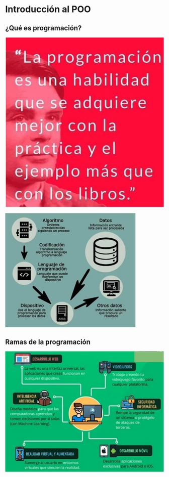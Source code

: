 # Introducción al POO

## ¿Qué es programación?

![](img/programacion-by-turing.png)

![](img/programacion.png)

## Ramas de la programación

![](img/ramas-programacion.png)
